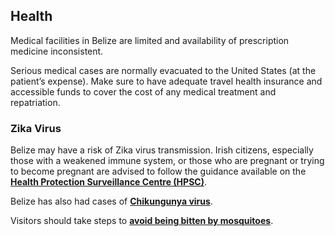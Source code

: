 ## Health

Medical facilities in Belize are limited and availability of prescription medicine inconsistent.

Serious medical cases are normally evacuated to the United States (at the patient’s expense). Make sure to have adequate travel health insurance and accessible funds to cover the cost of any medical treatment and repatriation.

### **Zika Virus**

Belize may have a risk of Zika virus transmission. Irish citizens, especially those with a weakened immune system, or those who are pregnant or trying to become pregnant are advised to follow the guidance available on the [**Health Protection Surveillance Centre (HPSC)**](https://www.hpsc.ie/a-z/vectorborne/zika/).

Belize has also had cases of [**Chikungunya virus**](https://travelhealthpro.org.uk/factsheet/27/chikungunya).

Visitors should take steps to [**avoid being bitten by mosquitoes**](http://travelhealthpro.org.uk/insect-tick-bite-avoidance/).